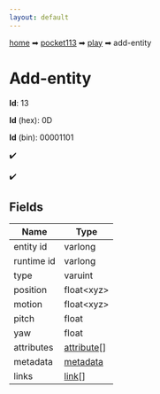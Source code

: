 ```yaml
---
layout: default
---
```


[home](/) ➡ [pocket113](/protocol/pocket113) ➡ [play](/protocol/pocket113/play) ➡ add-entity

# Add-entity

**Id**: 13

**Id** (hex): 0D

**Id** (bin): 00001101

✔️

✔️

## Fields

Name | Type
---|---
entity id | varlong
runtime id | varlong
type | varuint
position | float&lt;xyz&gt;
motion | float&lt;xyz&gt;
pitch | float
yaw | float
attributes | [attribute](/protocol/pocket113/types/attribute)[]
metadata | [metadata](/protocol/pocket113/metadata)
links | [link](/protocol/pocket113/types/link)[]

